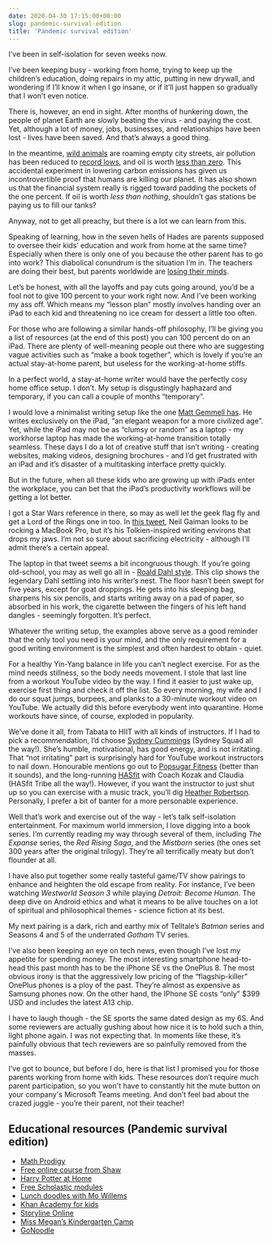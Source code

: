 ```yaml
---
date: 2020-04-30 17:15:00+00:00
slug: pandemic-survival-edition
title: 'Pandemic survival edition'
---
```


I’ve been in self-isolation for seven weeks now. 

I’ve been keeping busy - working from home, trying to keep up the children’s education, doing repairs in my attic, putting in new drywall, and wondering if I’ll know it when I go insane, or if it’ll just happen so gradually that I won’t even notice.

There is, however, an end in sight. After months of hunkering down, the people of planet Earth are slowly beating the virus - and paying the cost. Yet, although a lot of money, jobs, businesses, and relationships have been lost - lives have been saved. And that’s always a good thing.

In the meantime, [wild animals](https://www.cbc.ca/news/world/photos-wildlife-animals-take-to-streets-as-people-take-shelter-indoors-1.5519538) are roaming empty city streets, air pollution has been reduced to [record lows](https://www.cnn.com/2020/04/22/world/air-pollution-reduction-cities-coronavirus-intl-hnk/index.html), and oil is worth [less than zero](https://www.cbc.ca/news/business/oil-negative-price-1.5538996). This accidental experiment in lowering carbon emissions has given us incontrovertible proof that humans are killing our planet. It has also shown us that the financial system really is rigged toward padding the pockets of the one percent. If oil is worth *less than nothing*, shouldn’t gas stations be paying us to fill our tanks?

Anyway, not to get all preachy, but there is a lot we can learn from this.

Speaking of learning, how in the seven hells of Hades are parents supposed to oversee their kids’ education and work from home at the same time? Especially when there is only one of you because the other parent has to go into work? This diabolical conundrum is the situation I’m in. The teachers are doing their best, but parents worldwide are [losing their minds](https://www.nytimes.com/2020/04/27/nyregion/coronavirus-homeschooling-parents.html).

Let’s be honest, with all the layoffs and pay cuts going around, you’d be a fool not to give 100 percent to your work right now. And I’ve been working my ass off. Which means my “lesson plan” mostly involves handing over an iPad to each kid and threatening no ice cream for dessert a little too often.

For those who are following a similar hands-off philosophy, I’ll be giving you a list of resources (at the end of this post) you can 100 percent do on an iPad. There are plenty of well-meaning people out there who are suggesting vague activities such as “make a book together”, which is lovely if you’re an actual stay-at-home parent, but useless for the working-at-home stiffs.

<!--more-->

In a perfect world, a stay-at-home writer would have the perfectly cosy home office setup. I don’t. My setup is disgustingly haphazard and temporary, if you can call a couple of months “temporary”. 

I would love a minimalist writing setup like the one [Matt Gemmell has](https://mattgemmell.com/my-new-office/). He writes exclusively on the iPad, “an elegant weapon for a more civilized age”. Yet, while the iPad may not be as “clumsy or random” as a laptop - my workhorse laptop has made the working-at-home transition totally seamless. These days I do a lot of creative stuff that isn’t writing - creating websites, making videos, designing brochures - and I’d get frustrated with an iPad and it’s disaster of a multitasking interface pretty quickly.

But in the future, when all these kids who are growing up with iPads enter the workplace, you can bet that the iPad’s productivity workflows will be getting a lot better.

I got a Star Wars reference in there, so may as well let the geek flag fly and get a Lord of the Rings one in too. In [this tweet](https://twitter.com/neilhimself/status/1250312772451045376?s=21), Neil Gaiman looks to be rocking a MacBook Pro, but it’s his Tolkien-inspired writing environs that drops my jaws. I’m not so sure about sacrificing electricity - although I’ll admit there’s a certain appeal.

The laptop in that tweet seems a bit incongruous though. If you’re going old-school, you may as well go all in - [Roald Dahl style](https://youtu.be/nQkz_X1Rg60). This clip shows the legendary Dahl settling into his writer’s nest. The floor hasn’t been swept for five years, except for goat droppings. He gets into his sleeping bag, sharpens his six pencils, and starts writing away on a pad of paper, so absorbed in his work, the cigarette between the fingers of his left hand dangles - seemingly forgotten. It’s perfect.

Whatever the writing setup, the examples above serve as a good reminder that the only tool you need is your mind, and the only requirement for a good writing environment is the simplest and often hardest to obtain - quiet.

For a healthy Yin-Yang balance in life you can’t neglect exercise. For as the mind needs stillness, so the body needs movement. I stole that last line from a workout YouTube video by the way. I find it easier to just wake up, exercise first thing and check it off the list. So every morning, my wife and I do our squat jumps, burpees, and planks to a 30-minute workout video on YouTube. We actually did this before everybody went into quarantine. Home workouts have since, of course, exploded in popularity. 

We’ve done it all, from Tabata to HIIT with all kinds of instructors. If I had to pick a recommendation, I’d choose [Sydney Cummings](https://www.youtube.com/channel/UCVQJZE_on7It_pEv6tn-jdA) (Sydney Squad all the way!). She’s humble, motivational, has good energy, and is not irritating. That “not irritating” part is surprisingly hard for YouTube workout instructors to nail down. Honourable mentions go out to [Popsugar Fitness](https://www.youtube.com/user/popsugartvfit) (better than it sounds), and the long-running [HASfit](https://www.youtube.com/user/KozakSportsPerform) with Coach Kozak and Claudia (HASfit Tribe all the way!). However, if you want the instructor to just shut up so you can exercise with a music track, you’ll dig [Heather Robertson](https://www.youtube.com/channel/UCOpsZxrmeDARilha1uq4slA). Personally, I prefer a bit of banter for a more personable experience.

Well that’s work and exercise out of the way - let’s talk self-isolation entertainment. For maximum world immersion, I love digging into a book series. I’m currently reading my way through several of them, including *The Expanse* series, the *Red Rising Saga*, and the *Mistborn* series (the ones set 300 years after the original trilogy). They’re all terrifically meaty but don’t flounder at all.

I have also put together some really tasteful game/TV show pairings to enhance and heighten the old escape from reality. For instance, I’ve been watching *Westworld Season 3* while playing *Detroit: Become Human*. The deep dive on Android ethics and what it means to be alive touches on a lot of spiritual and philosophical themes - science fiction at its best.

My next pairing is a dark, rich and earthy mix of Telltale’s *Batman* series and Seasons 4 and 5 of the underrated *Gotham* TV series.

I’ve also been keeping an eye on tech news, even though I’ve lost my appetite for spending money. The most interesting smartphone head-to-head this past month has to be the iPhone SE vs the OnePlus 8. The most obvious irony is that the aggressively low pricing of the “flagship-killer” OnePlus phones is a ploy of the past. They’re almost as expensive as Samsung phones now. On the other hand, the IPhone SE costs “only” $399 USD and includes the latest A13 chip.

I have to laugh though - the SE sports the same dated design as my 6S. And some reviewers are actually gushing about how nice it is to hold such a thin, light phone again. I was not expecting that. In moments like these, it’s painfully obvious that tech reviewers are so painfully removed from the masses.

I’ve got to bounce, but before I do, here is that list I promised you for those parents working from home with kids. These resources don’t require much parent participation, so you won't have to constantly hit the mute button on your company's Microsoft Teams meeting. And don’t feel bad about the crazed juggle - you’re their parent, not their teacher!

## Educational resources (Pandemic survival edition)

- [Math Prodigy](https://www.prodigygame.com)
- [Free online course from Shaw](https://www.shaw.ca/shaw-helps/everfi)
- [Harry Potter at Home](https://www.wizardingworld.com/collections/harry-potter-at-home)
- [Free Scholastic modules](https://classroommagazines.scholastic.com/support/learnathome.html)
- [Lunch doodles with Mo Willems](https://www.youtube.com/playlist?list=PL14hRqd0PELGbKihHuTqx_pbvCLqGbOkF)
- [Khan Academy for kids](https://learn.khanacademy.org/khan-academy-kids/)
- [Storyline Online](https://www.storylineonline.net/)
- [Miss Megan’s Kindergarten Camp](https://www.facebook.com/groups/510772009639053)
- [GoNoodle](https://www.gonoodle.com/)
 

